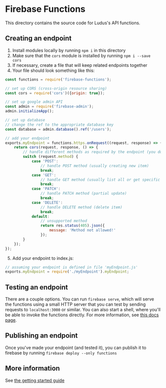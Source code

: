 # Firebase Functions

This directory contains the source code for Ludus's API functions.

## Creating an endpoint

1. Install modules locally by running `npm i` in this directory
2. Make sure that the `cors` module is installed by running `npm i --save cors`
3. If necessary, create a file that will keep related endpoints together
4. Your file should look something like this:
```js
const functions = require('firebase-functions');

// set up CORS (cross-origin resource sharing)
const cors = require('cors')({origin: true});

// set up google admin API
const admin = require('firebase-admin');
admin.initializeApp();

// set up database
// change the ref to the appropriate database key
const database = admin.database().ref('/users');

// add your endpoint
exports.myEndpoint = functions.https.onRequest((request, response) => {
    return cors(request, response, () => {
        // handle different methods as required by the endpoint (you don't need all of these, this is an example)
        switch (request.method) {
            case 'POST':
                // handle POST method (usually creating new item)
                break;
            case 'GET':
                // handle GET method (usually list all or get specific item)
                break;
            case 'PATCH':
                // handle PATCH method (partial update)
                break;
            case 'DELETE':
                // handle DELETE method (delete item)
                break;
            default:
                // unsupported method
                return res.status(405).json({
                    message: 'Method not allowed!'
                });
        }
    });
});
```
5. Add your endpoint to index.js:
```js
// assuming your endpoint is defined in file 'myEndpoint.js'
exports.myEndpoint = require('./myEndpoint').myEndpoint;
```

## Testing an endpoint

There are a couple options. You can run `firebase serve`, which will serve the functions using a small HTTP server that you can test by sending requests to `localhost:3000` or similar. You can also start a shell, where you'll be able to invoke the functions directly. For more information, see [this docs page](https://firebase.google.com/docs/functions/local-emulator).

## Publishing an endpoint

Once you've made your endpoint (and tested it), you can publish it to firebase by running `firebase deploy --only functions`

## More information

See [the getting started guide](https://firebase.google.com/docs/functions/get-started?authuser=0)
